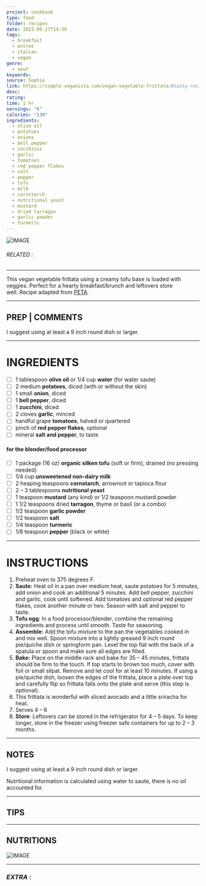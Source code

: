```yaml
---
project: cookbook
type: food
folder: recipes
date: 2023-09-27T14:39
tags:
  - breakfast
  - entree
  - italian
  - vegan
genre:
  - oeuf
keywords: 
source: Sophie
link: https://simple-veganista.com/vegan-vegetable-frittata/#tasty-recipes-8594
desc: 
rating: 
time: 1 hr
servings: "6"
calories: "139"
ingredients:
  - olive oil
  - potatoes
  - onions
  - bell pepper
  - zucchinis
  - garlic
  - tomatoes
  - red pepper flakes
  - salt
  - pepper
  - tofu
  - milk
  - cornstarch
  - nutritional yeast
  - mustard
  - dried tarragon
  - garlic powder
  - turmeric
---
```


![IMAGE](image_436.png)

###### *RELATED* : 
---
This vegan vegetable frittata using a creamy tofu base is loaded with veggies. Perfect for a hearty breakfast/brunch and leftovers store well. Recipe adapted from [PETA](http://www.peta.org/recipes/vegan-vegetable-frittata/).

---
## PREP | COMMENTS

I suggest using at least a 9 inch round dish or larger.

---
# INGREDIENTS

- [ ] 1 tablespoon **olive oil** or 1/4 cup **water** (for water saute)
- [ ] 2 medium **potatoes**, diced (with or without the skin)
- [ ] 1 small **onion**, diced
- [ ] 1 **bell pepper**, diced
- [ ] 1 **zucchini**, diced
- [ ] 2 cloves **garlic**, minced
- [ ] handful grape **tomatoes**, halved or quartered
- [ ] pinch of **red pepper flakes**, optional
- [ ] mineral **salt and pepper**, to taste

#### for the blender/food processor

- [ ] 1 package (16 oz) **organic silken tofu** (soft or firm), drained (no pressing needed)
- [ ] 1/4 cup **unsweetened non-dairy milk**
- [ ] 2 heaping teaspoons **cornstarch**, arrowroot or tapioca flour
- [ ] 2 – 3 tablespoons **nutritional yeast**
- [ ] 1 teaspoon **mustard** (any kind) or 1/2 teaspoon mustard powder
- [ ] 1 1/2 teaspoons dried **tarragon**, thyme or basil (or a combo)
- [ ] 1/2 teaspoon **garlic powder**
- [ ] 1/2 teaspoon **salt**
- [ ] 1/4 teaspoon **turmeric**
- [ ] 1/8 teaspoon **pepper** (black or white)

---
# INSTRUCTIONS

1. Preheat oven to 375 degrees F.
2. **Saute:** Heat oil in a pan over medium heat, saute potatoes for 5 minutes, add onion and cook an additional 5 minutes. Add bell pepper, zucchini and garlic, cook until softened. Add tomatoes and optional red pepper flakes, cook another minute or two. Season with salt and pepper to taste.
3. **Tofu egg**: In a food processor/blender, combine the remaining ingredients and process until smooth. Taste for seasoning.
4. **Assemble:** Add the tofu mixture to the pan the vegetables cooked in and mix well. Spoon mixture into a lightly greased 9 inch round pie/quiche dish or springform pan. Level the top flat with the back of a spatula or spoon and make sure all edges are filled.
5. **Bake:** Place on the middle rack and bake for 35 – 45 minutes, frittata should be firm to the touch. If top starts to brown too much, cover with foil or small silpat. Remove and let cool for at least 10 minutes. If using a pie/quiche dish, loosen the edges of the frittata, place a plate over top and carefully flip so frittata falls onto the plate and serve (this step is optional).
6. This frittata is wonderful with sliced avocado and a little sriracha for heat.
7. Serves 4 – 6
8. **Store**: Leftovers can be stored in the refrigerator for 4 – 5 days. To keep longer, store in the freezer using freezer safe containers for up to 2 – 3 months.

---
## NOTES

I suggest using at least a 9 inch round dish or larger.

Nutritional information is calculated using water to saute, there is no oil accounted for.

---
## TIPS



---
## NUTRITIONS

![IMAGE](image_437.png)


---
### *EXTRA* :



